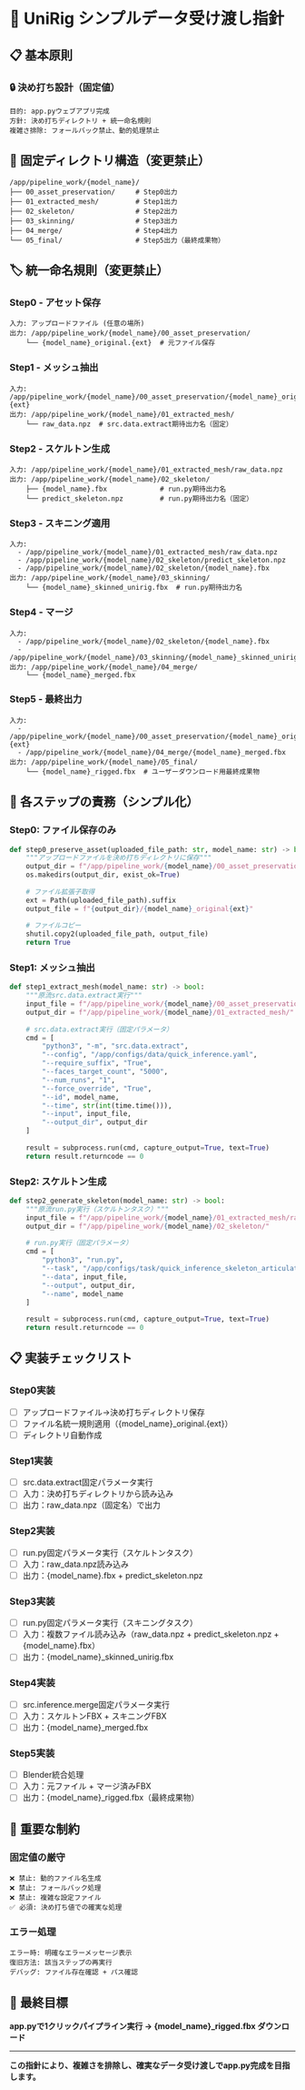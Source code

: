 # 🎯 UniRig シンプルデータ受け渡し指針

## 📋 基本原則

### 🔒 決め打ち設計（固定値）
```
目的: app.pyウェブアプリ完成
方針: 決め打ちディレクトリ + 統一命名規則
複雑さ排除: フォールバック禁止、動的処理禁止
```

## 📁 固定ディレクトリ構造（変更禁止）

```
/app/pipeline_work/{model_name}/
├── 00_asset_preservation/     # Step0出力
├── 01_extracted_mesh/         # Step1出力
├── 02_skeleton/               # Step2出力  
├── 03_skinning/               # Step3出力
├── 04_merge/                  # Step4出力
└── 05_final/                  # Step5出力（最終成果物）
```

## 🏷️ 統一命名規則（変更禁止）

### Step0 - アセット保存
```
入力: アップロードファイル (任意の場所)
出力: /app/pipeline_work/{model_name}/00_asset_preservation/
    └── {model_name}_original.{ext}  # 元ファイル保存
```

### Step1 - メッシュ抽出  
```
入力: /app/pipeline_work/{model_name}/00_asset_preservation/{model_name}_original.{ext}
出力: /app/pipeline_work/{model_name}/01_extracted_mesh/
    └── raw_data.npz  # src.data.extract期待出力名（固定）
```

### Step2 - スケルトン生成
```
入力: /app/pipeline_work/{model_name}/01_extracted_mesh/raw_data.npz
出力: /app/pipeline_work/{model_name}/02_skeleton/
    ├── {model_name}.fbx             # run.py期待出力名
    └── predict_skeleton.npz         # run.py期待出力名（固定）
```

### Step3 - スキニング適用
```
入力: 
  - /app/pipeline_work/{model_name}/01_extracted_mesh/raw_data.npz
  - /app/pipeline_work/{model_name}/02_skeleton/predict_skeleton.npz
  - /app/pipeline_work/{model_name}/02_skeleton/{model_name}.fbx
出力: /app/pipeline_work/{model_name}/03_skinning/
    └── {model_name}_skinned_unirig.fbx  # run.py期待出力名
```

### Step4 - マージ
```
入力:
  - /app/pipeline_work/{model_name}/02_skeleton/{model_name}.fbx
  - /app/pipeline_work/{model_name}/03_skinning/{model_name}_skinned_unirig.fbx  
出力: /app/pipeline_work/{model_name}/04_merge/
    └── {model_name}_merged.fbx
```

### Step5 - 最終出力
```
入力:
  - /app/pipeline_work/{model_name}/00_asset_preservation/{model_name}_original.{ext}
  - /app/pipeline_work/{model_name}/04_merge/{model_name}_merged.fbx
出力: /app/pipeline_work/{model_name}/05_final/
    └── {model_name}_rigged.fbx  # ユーザーダウンロード用最終成果物
```

## 🔧 各ステップの責務（シンプル化）

### Step0: ファイル保存のみ
```python
def step0_preserve_asset(uploaded_file_path: str, model_name: str) -> bool:
    """アップロードファイルを決め打ちディレクトリに保存"""
    output_dir = f"/app/pipeline_work/{model_name}/00_asset_preservation/"
    os.makedirs(output_dir, exist_ok=True)
    
    # ファイル拡張子取得
    ext = Path(uploaded_file_path).suffix
    output_file = f"{output_dir}/{model_name}_original{ext}"
    
    # ファイルコピー
    shutil.copy2(uploaded_file_path, output_file)
    return True
```

### Step1: メッシュ抽出
```python
def step1_extract_mesh(model_name: str) -> bool:
    """原流src.data.extract実行"""
    input_file = f"/app/pipeline_work/{model_name}/00_asset_preservation/{model_name}_original.*"
    output_dir = f"/app/pipeline_work/{model_name}/01_extracted_mesh/"
    
    # src.data.extract実行（固定パラメータ）
    cmd = [
        "python3", "-m", "src.data.extract",
        "--config", "/app/configs/data/quick_inference.yaml",
        "--require_suffix", "True",
        "--faces_target_count", "5000", 
        "--num_runs", "1",
        "--force_override", "True",
        "--id", model_name,
        "--time", str(int(time.time())),
        "--input", input_file,
        "--output_dir", output_dir
    ]
    
    result = subprocess.run(cmd, capture_output=True, text=True)
    return result.returncode == 0
```

### Step2: スケルトン生成
```python
def step2_generate_skeleton(model_name: str) -> bool:
    """原流run.py実行（スケルトンタスク）"""
    input_file = f"/app/pipeline_work/{model_name}/01_extracted_mesh/raw_data.npz"
    output_dir = f"/app/pipeline_work/{model_name}/02_skeleton/"
    
    # run.py実行（固定パラメータ）
    cmd = [
        "python3", "run.py",
        "--task", "/app/configs/task/quick_inference_skeleton_articulationxl_ar_256.yaml",
        "--data", input_file,
        "--output", output_dir,
        "--name", model_name
    ]
    
    result = subprocess.run(cmd, capture_output=True, text=True)
    return result.returncode == 0
```

## 📋 実装チェックリスト

### Step0実装
- [ ] アップロードファイル→決め打ちディレクトリ保存
- [ ] ファイル名統一規則適用（{model_name}_original.{ext}）
- [ ] ディレクトリ自動作成

### Step1実装  
- [ ] src.data.extract固定パラメータ実行
- [ ] 入力：決め打ちディレクトリから読み込み
- [ ] 出力：raw_data.npz（固定名）で出力

### Step2実装
- [ ] run.py固定パラメータ実行（スケルトンタスク）
- [ ] 入力：raw_data.npz読み込み
- [ ] 出力：{model_name}.fbx + predict_skeleton.npz

### Step3実装
- [ ] run.py固定パラメータ実行（スキニングタスク）
- [ ] 入力：複数ファイル読み込み（raw_data.npz + predict_skeleton.npz + {model_name}.fbx）
- [ ] 出力：{model_name}_skinned_unirig.fbx

### Step4実装
- [ ] src.inference.merge固定パラメータ実行
- [ ] 入力：スケルトンFBX + スキニングFBX
- [ ] 出力：{model_name}_merged.fbx

### Step5実装
- [ ] Blender統合処理
- [ ] 入力：元ファイル + マージ済みFBX
- [ ] 出力：{model_name}_rigged.fbx（最終成果物）

## 🚨 重要な制約

### 固定値の厳守
```
❌ 禁止: 動的ファイル名生成
❌ 禁止: フォールバック処理
❌ 禁止: 複雑な設定ファイル
✅ 必須: 決め打ち値での確実な処理
```

### エラー処理
```
エラー時: 明確なエラーメッセージ表示
復旧方法: 該当ステップの再実行
デバッグ: ファイル存在確認 + パス確認
```

## 🎯 最終目標

**app.pyで1クリックパイプライン実行 → {model_name}_rigged.fbx ダウンロード**

---

**この指針により、複雑さを排除し、確実なデータ受け渡しでapp.py完成を目指します。**
